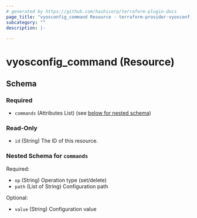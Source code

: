```yaml
---
# generated by https://github.com/hashicorp/terraform-plugin-docs
page_title: "vyosconfig_command Resource - terraform-provider-vyosconfig"
subcategory: ""
description: |-
  
---
```


# vyosconfig_command (Resource)





<!-- schema generated by tfplugindocs -->
## Schema

### Required

- `commands` (Attributes List) (see [below for nested schema](#nestedatt--commands))

### Read-Only

- `id` (String) The ID of this resource.

<a id="nestedatt--commands"></a>
### Nested Schema for `commands`

Required:

- `op` (String) Operation type (set/delete)
- `path` (List of String) Configuration path

Optional:

- `value` (String) Configuration value
